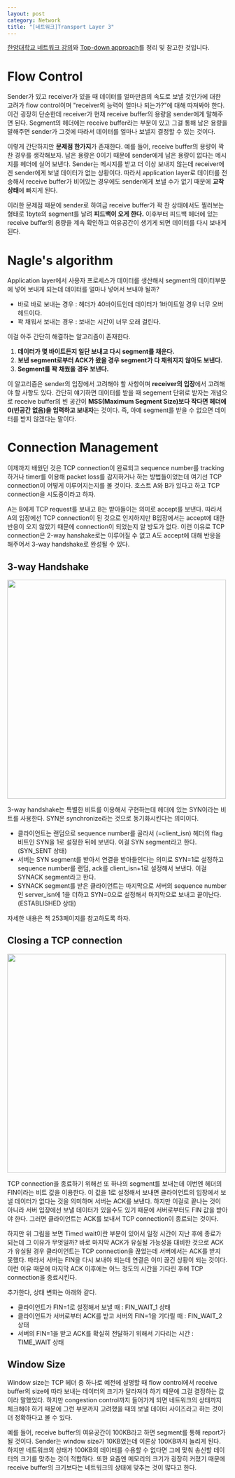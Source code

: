 ```yaml
---
layout: post
category: Network
title: "[네트워크]Transport Layer 3"
---
```


[한양대학교 네트워크 강의](http://www.kocw.net/home/search/kemView.do?kemId=1169634)와 [Top-down approach](http://www.bau.edu.jo/UserPortal/UserProfile/PostsAttach/10617_1870_1.pdf)를 정리 및 참고한 것입니다.

# Flow Control

Sender가 있고 receiver가 있을 때 데이터를 얼마만큼의 속도로 보낼 것인가에 대한 고려가 flow control이며 "receiver의 능력이 얼마나 되는가?"에 대해 따져봐야 한다. 이건 굉장히 단순한데 receiver가 현재 receive buffer의 용량을 sender에게 말해주면 된다. Segment의 헤더에는 receive buffer라는 부분이 있고 그걸 통해 남은 용량을 말해주면 sender가 그것에 따라서 데이터를 얼마나 보낼지 결정할 수 있는 것이다.

이렇게 간단하지만 **문제점 한가지**가 존재한다. 예를 들어, receive buffer의 용량이 꽉찬 경우를 생각해보자. 남은 용량은 0이기 때문에 sender에게 남은 용량이 없다는 메시지를 헤더에 실어 보낸다. Sender는 메시지를 받고 더 이상 보내지 않는데 receiver에겐 sender에게 보낼 데이터가 없는 상황이다. 따라서 application layer로 데이터를 전송해서 receive buffer가 비어있는 경우에도 sender에게 보낼 수가 없기 때문에 **교착상태**에 빠지게 된다.

이러한 문제점 때문에 sender로 하여금 receive buffer가 꽉 찬 상태에서도 찔러보는 형태로 1byte의 segment를 날려 **피드백이 오게 한다.** 이후부터 피드백 헤더에 있는 receive buffer의 용량을 계속 확인하고 여유공간이 생기게 되면 데이터를 다시 보내게 된다.



# Nagle's algorithm

Application layer에서 사용자 프로세스가 데이터를 생산해서 segment의 데이터부분에 넣어 보내게 되는데 데이터를 얼마나 넣어서 보내야 될까? 

* 바로 바로 보내는 경우 : 헤더가 40바이트인데 데이터가 1바이트일 경우 너무 오버헤드이다.
* 꽉 채워서 보내는 경우 : 보내는 시간이 너무 오래 걸린다.

이걸 아주 간단히 해결하는 알고리즘이 존재한다.

1. **데이터가 몇 바이트든지 일단 보내고 다시 segment를 채운다.**
2. **보낸 segment로부터 ACK가 왔을 경우 segment가 다 채워지지 않아도 보낸다.**
3. **Segment를 꽉 채웠을 경우 보낸다.**

이 알고리즘은 sender의 입장에서 고려해야 할 사항이며 **receiver의 입장**에서 고려해야 할 사항도 있다. 간단히 얘기하면 데이터를 받을 때 segement 단위로 받자는 개념으로 receive buffer의 빈 공간이 **MSS(Maximum Segment Size)보다 작다면 헤더에 0(빈공간 없음)을 입력하고 보내자**는 것이다. 즉, 아예 segment를 받을 수 없으면 데이터를 받지 않겠다는 말이다.



# Connection Management

이제까지 배웠던 것은 TCP connection이 완료되고 sequence number를 tracking 하거나 timer를 이용해 packet loss를 감지하거나 하는 방법들이었는데 여기선 TCP connection이 어떻게 이루어지는지를 볼 것이다. 호스트 A와 B가 있다고 하고 TCP connection을 시도중이라고 하자.

A는 B에게 TCP request를 보내고 B는 받아들이는 의미로 accept를 보낸다. 따라서 A의 입장에선 TCP connection이 된 것으로 인지하지만 B입장에서는 accept에 대한 반응이 오지 않았기 때문에 connection이 되었는지 알 방도가 없다. 이런 이유로 TCP connection은 2-way hanshake로는 이루어질 수 없고 A도 accept에 대해 반응을 해주어서 3-way handshake로 완성될 수 있다.

## 3-way Handshake

<img src="https://user-images.githubusercontent.com/35518072/43060097-58f5a6ee-8e8a-11e8-9fd4-ad6ba094db91.png" width="500px">

3-way handshake는 특별한 비트를 이용해서 구현하는데 헤더에 있는 SYN이라는 비트를 사용한다. SYN은 synchronize라는 것으로 동기화시킨다는 의미이다. 

* 클라이언트는 랜덤으로 sequence number를 골라서 (=client_isn) 헤더의 flag 비트인 SYN을 1로 설정한 뒤에 보낸다. 이걸 SYN segment라고 한다. (SYN_SENT 상태)
* 서버는 SYN segment를 받아서 연결을 받아들인다는 의미로 SYN=1로 설정하고 sequence number를 랜덤, ack를 client_isn+1로 설정해서 보낸다. 이걸 SYNACK segment라고 한다.
* SYNACK segment를 받은 클라이언트는 마지막으로 서버의 sequence number인 server_isn에 1을 더하고 SYN=0으로 설정해서 마지막으로 보내고 끝이난다. (ESTABLISHED 상태)

자세한 내용은 책 253페이지를 참고하도록 하자.

## Closing a TCP connection

<img src="https://user-images.githubusercontent.com/35518072/43060682-ed5c06dc-8e8c-11e8-9b0e-d630b48b3470.png" width="500px">

TCP connection을 종료하기 위해선 또 하나의 segment를 보내는데 이번엔 헤더의 FIN이라는 비트 값을 이용한다. 이 값을 1로 설정해서 보내면 클라이언트의 입장에서 보낼 데이터가 없다는 것을 의미하며 서버는 ACK를 보낸다. 하지만 이걸로 끝나는 것이 아니라 서버 입장에선 보낼 데이터가 있을수도 있기 때문에 서버로부터도 FIN 값을 받아야 한다. 그러면 클라이언트는 ACK를 보내서 TCP connection이 종료되는 것이다.

하지만 위 그림을 보면 Timed wait이란 부분이 있어서 일정 시간이 지난 후에 종료가 되는데 그 이유가 무엇일까? 바로 마지막 ACK가 유실될 가능성을 대비한 것으로 ACK가 유실될 경우 클라이언트는 TCP connection을 끊었는데 서버에서는 ACK를 받지 못했다. 따라서 서버는 FIN을 다시 보내야 되는데 연결은 이미 끊긴 상황이 되는 것이다. 이런 이유 때문에 마지막 ACK 이후에는 어느 정도의 시간을 기다린 후에 TCP connection을 종료시킨다.

추가한다, 상태 변화는 아래와 같다.

* 클라이언트가 FIN=1로 설정해서 보낼 때 : FIN_WAIT_1 상태
* 클라이언트가 서버로부터 ACK를 받고 서버의 FIN=1을 기다릴 때 : FIN_WAIT_2 상태
* 서버의 FIN=1을 받고 ACK를 확실히 전달하기 위해서 기다리는 시간 : TIME_WAIT 상태

## Window Size

Window size는 TCP 헤더 중 하나로 예전에 설명할 때 flow control에서 receive buffer의 size에 따라 보내는 데이터의 크기가 달라져야 하기 때문에 그걸 결정하는 값이라 말했었다. 하지만 congestion control까지 들어가게 되면 네트워크의 상태까지 체크해야 하기 때문에 그런 부분까지 고려했을 때의 보낼 데이터 사이즈라고 하는 것이 더 정확하다고 볼 수 있다.

예를 들어, receive buffer의 여유공간이 100KB라고 하면 segment를 통해 report가 될 것이다. Sender는 window size가 10KB였는데 이론상 100KB까지 늘리게 된다. 하지만 네트워크의 상태가 100KB의 데이터를 수용할 수 없다면 그에 맞춰 송신할 데이터의 크기를 맞추는 것이 적합하다. 또한 요즘엔 메모리의 크기가 굉장히 커졌기 때문에 receive buffer의 크기보다는 네트워크의 상태에 맞추는 것이 많다고 한다.



